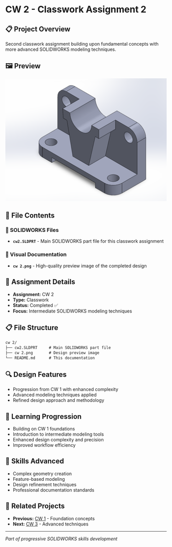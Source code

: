 # CW 2 - Classwork Assignment 2

## 📋 Project Overview
Second classwork assignment building upon fundamental concepts with more advanced SOLIDWORKS modeling techniques.

## 🖼️ Preview
![Design Preview](cw%202.png)

## 📂 File Contents

### 🔧 SOLIDWORKS Files
- **`cw2.SLDPRT`** - Main SOLIDWORKS part file for this classwork assignment

### 📸 Visual Documentation
- **`cw 2.png`** - High-quality preview image of the completed design

## 🎯 Assignment Details
- **Assignment:** CW 2
- **Type:** Classwork
- **Status:** Completed ✅
- **Focus:** Intermediate SOLIDWORKS modeling techniques

## 📋 File Structure
```
cw 2/
├── cw2.SLDPRT     # Main SOLIDWORKS part file
├── cw 2.png       # Design preview image
└── README.md      # This documentation
```

## 🔍 Design Features
- Progression from CW 1 with enhanced complexity
- Advanced modeling techniques applied
- Refined design approach and methodology

## 📝 Learning Progression
- Building on CW 1 foundations
- Introduction to intermediate modeling tools
- Enhanced design complexity and precision
- Improved workflow efficiency

## 🚀 Skills Advanced
- Complex geometry creation
- Feature-based modeling
- Design refinement techniques
- Professional documentation standards

## 🔗 Related Projects
- **Previous:** [CW 1](../cw%201/) - Foundation concepts
- **Next:** [CW 3](../cw%203/) - Advanced techniques

---
*Part of progressive SOLIDWORKS skills development*
